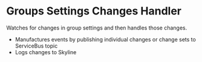 # Groups Settings Changes Handler
Watches for changes in group settings and then handles those changes.

* Manufactures events by publishing individual changes or change sets to ServiceBus topic
* Logs changes to Skyline
